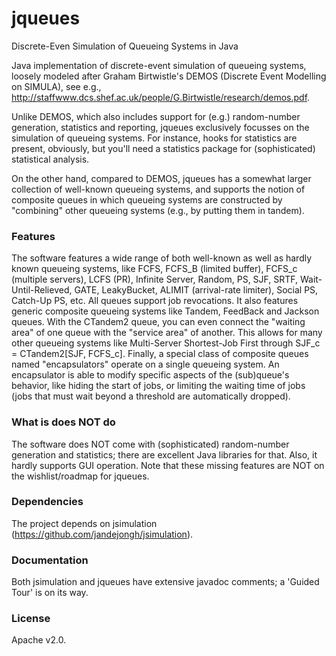 # jqueues
Discrete-Even Simulation of Queueing Systems in Java

Java implementation of discrete-event simulation of queueing systems, loosely modeled after Graham Birtwistle's DEMOS (Discrete Event Modelling on SIMULA), see e.g., http://staffwww.dcs.shef.ac.uk/people/G.Birtwistle/research/demos.pdf.

Unlike DEMOS, which also includes support for (e.g.) random-number generation, statistics and reporting, jqueues exclusively focusses on the simulation of queueing systems. For instance, hooks for statistics are present, obviously, but you'll need a statistics package for (sophisticated) statistical analysis.

On the other hand, compared to DEMOS, jqueues has a somewhat larger collection of well-known queueing systems, and supports the notion of composite queues in which queueing systems are constructed by "combining" other queueing systems (e.g., by putting them in tandem).

### Features

The software features a wide range of both well-known as well as hardly known queueing systems,
like FCFS, FCFS_B (limited buffer), FCFS_c (multiple servers),
LCFS (PR), Infinite Server, Random, PS, SJF, SRTF, Wait-Until-Relieved,
GATE, LeakyBucket, ALIMIT (arrival-rate limiter), Social PS, Catch-Up PS, etc.
All queues support job revocations.
It also features generic composite queueing systems like Tandem, FeedBack and Jackson queues.
With the CTandem2 queue, you can even connect the "waiting area" of one queue with
the "service area" of another. This allows for many other queueing systems like
Multi-Server Shortest-Job First through SJF_c = CTandem2[SJF, FCFS_c].
Finally, a special class of composite queues named "encapsulators"
operate on a single queueing system.
An encapsulator is able to modify specific aspects of the (sub)queue's behavior,
like hiding the start of jobs, or limiting the waiting time of jobs
(jobs that must wait beyond a threshold are automatically dropped).

### What is does NOT do

The software does NOT come with (sophisticated) random-number generation and
statistics; there are excellent Java libraries for that.
Also, it hardly supports GUI operation.
Note that these missing features are NOT on the wishlist/roadmap for jqueues.

### Dependencies

The project depends on jsimulation (https://github.com/jandejongh/jsimulation).

### Documentation

Both jsimulation and jqueues have extensive javadoc comments; a 'Guided Tour' is on its way.

### License
Apache v2.0.
